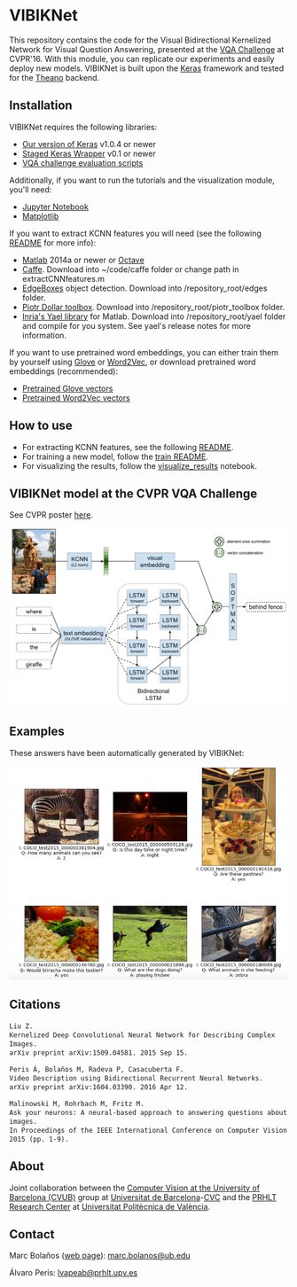 # VIBIKNet
This repository contains the code for the Visual Bidirectional Kernelized Network for Visual Question Answering,
presented at the [VQA Challenge](http://visualqa.org/challenge.html) at CVPR'16. 
With this module, you can replicate our experiments and easily deploy new models. VIBIKNet is built upon the 
[Keras](https://github.com/fchollet/keras) framework and tested for the [Theano](http://deeplearning.net/software/theano)
backend.


## Installation

VIBIKNet requires the following libraries:

 - [Our version of Keras](https://github.com/MarcBS/keras) v1.0.4 or newer
 - [Staged Keras Wrapper](https://github.com/MarcBS/staged_keras_wrapper) v0.1 or newer
 - [VQA challenge evaluation scripts](https://github.com/lvapeab/coco-caption/tree/master/pycocoevalcap/vqa)

Additionally, if you want to run the tutorials and the visualization module, you'll need:

  - [Jupyter Notebook](http://jupyter.readthedocs.io)
  - [Matplotlib](http://matplotlib.org)
 
If you want to extract KCNN features you will need (see the following [README](./features_extraction/KCNN/README.md) for more info):

 - [Matlab](http://es.mathworks.com/products/matlab/) 2014a or newer or [Octave](https://www.gnu.org/software/octave/download.html)
 - [Caffe](https://github.com/BVLC/caffe). Download into ~/code/caffe folder or change path in extractCNNfeatures.m
 - [EdgeBoxes](https://github.com/pdollar/edges) object detection. Download into /repository_root/edges folder.
 - [Piotr Dollar toolbox](https://github.com/pdollar/toolbox). Download into /repository_root/piotr_toolbox folder.
 - [Inria's Yael library](https://gforge.inria.fr/projects/yael/) for Matlab. Download into /repository_root/yael folder and compile for you system. See yael's release notes for more information.

If you want to use pretrained word embeddings, you can either train them by yourself using
 [Glove](http://nlp.stanford.edu/projects/glove/) or [Word2Vec](https://code.google.com/archive/p/word2vec/), 
 or download pretrained word embeddings (recommended):

 - [Pretrained Glove vectors](http://nlp.stanford.edu/data/glove.42B.300d.zip)
 - [Pretrained Word2Vec vectors](https://drive.google.com/file/d/0B7XkCwpI5KDYNlNUTTlSS21pQmM/edit?usp=sharing)


## How to use
 
 - For extracting KCNN features, see the following [README](./features_extraction/KCNN/README.md).
 - For training a new model, follow the [train README](./VIBIKNet/README.md).
 - For visualizing the results, follow the [visualize_results](./VIBIKNet/visualize_results.ipynb) notebook.


## VIBIKNet model at the CVPR VQA Challenge

See CVPR poster [here](https://www.researchgate.net/publication/304623360_VIBIKNet_Visual_Bidirectional_Kernelized_Network_for_Visual_Question_Answering).
 
![CVPR_model](./docs/CVPR_model.png)

## Examples

These answers have been automatically generated by VIBIKNet:

![Examples](./docs/examples.png)


## Citations

```
Liu Z. 
Kernelized Deep Convolutional Neural Network for Describing Complex Images. 
arXiv preprint arXiv:1509.04581. 2015 Sep 15.
```

```
Peris Á, Bolaños M, Radeva P, Casacuberta F. 
Video Description using Bidirectional Recurrent Neural Networks. 
arXiv preprint arXiv:1604.03390. 2016 Apr 12.
```

```
Malinowski M, Rohrbach M, Fritz M. 
Ask your neurons: A neural-based approach to answering questions about images. 
In Proceedings of the IEEE International Conference on Computer Vision 2015 (pp. 1-9).
```

## About

Joint collaboration between the [Computer Vision at the University of Barcelona (CVUB)](http://www.ub.edu/cvub/) group at [Universitat de Barcelona](www.ub.edu)-[CVC](http://www.cvc.uab.es) and the [PRHLT Research Center](https://www.prhlt.upv.es) at [Universitat Politècnica de València](https://www.upv.es).


## Contact

Marc Bolaños ([web page](http://www.ub.edu/cvub/marcbolanos/)): marc.bolanos@ub.edu

Álvaro Peris: lvapeab@prhlt.upv.es 
 
 
